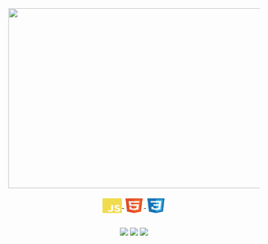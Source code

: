 
<div align="center">
  <a href="https://github.com/JoaoGabrielChaves">
  <!--<img width="400px" height="180em" src="https://github-readme-stats.vercel.app/api?username=JoaoGabrielChaves&show_icons=true&theme=dark&include_all_commits=true&count_private=true"/>-->
  <img width="800px" height="360em" src="https://github-readme-stats.vercel.app/api/top-langs/?username=JoaoGabrielChaves&layout=compact&langs_count=7&theme=dark"/>
</div>
<div style="display: inline_block" align="center"><br>
  <img align="center" alt="Joao-Js" height="30" width="40" src="https://raw.githubusercontent.com/devicons/devicon/master/icons/javascript/javascript-plain.svg">
  <img align="center" alt="Joao-HTML" height="30" width="40" src="https://raw.githubusercontent.com/devicons/devicon/master/icons/html5/html5-original.svg">
  <img align="center" alt="joao-CSS" height="30" width="40" src="https://raw.githubusercontent.com/devicons/devicon/master/icons/css3/css3-original.svg">
</div>

  ##
  
<div align="center"> 
  <a href="https://www.instagram.com/gabrieldasilvachavees/" target="_blank"><img src="https://img.shields.io/badge/-Instagram-%23E4405F?style=for-the-badge&logo=instagram&logoColor=white" target="_blank"></a> 
  <a href = "mailto:chavesjoaogabriel@hotmail.com"><img src="https://img.shields.io/badge/-Gmail-%23333?style=for-the-badge&logo=gmail&logoColor=white" target="_blank"></a>
  <a href="https://www.linkedin.com/in/joaogabrieldasilvachaves/?lipi=urn%3Ali%3Apage%3Ad_flagship3_feed%3BfEmGYIrOSvShpzyT3JeALA%3D%3D" target="_blank"><img src="https://img.shields.io/badge/-LinkedIn-%230077B5?style=for-the-badge&logo=linkedin&logoColor=white" target="_blank"></a> 
 
 
</div>
